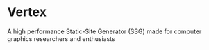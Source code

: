 # Vertex
A high performance Static-Site Generator (SSG) made for computer graphics researchers and enthusiasts
